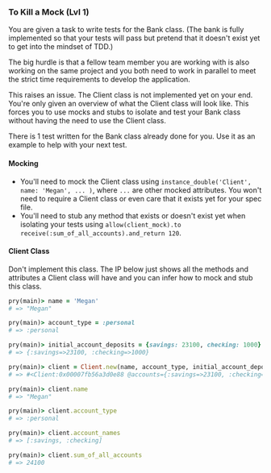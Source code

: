 ### To Kill a Mock (Lvl 1)

You are given a task to write tests for the Bank class. (The bank is fully implemented so that your tests will pass but pretend that it doesn't exist yet to get into the mindset of TDD.)

The big hurdle is that a fellow team member you are working with is also working on the same project and you both need to work in parallel to meet the strict time requirements to develop the application.

This raises an issue. The Client class is not implemented yet on your end. You're only given an overview of what the Client class will look like. This forces you to use mocks and stubs to isolate and test your Bank class without having the need to use the Client class.

There is 1 test written for the Bank class already done for you. Use it as an example to help with your next test.

#### Mocking
- You'll need to mock the Client class using `instance_double('Client', name: 'Megan', ... )`, where `...` are other mocked attributes. You won't need to require a Client class or even care that it exists yet for your spec file.
- You'll need to stub any method that exists or doesn't exist yet when isolating your tests using `allow(client_mock).to receive(:sum_of_all_accounts).and_return 120`.

#### Client Class
Don't implement this class. The IP below just shows all the methods and attributes a Client class will have and you can infer how to mock and stub this class.

```rb
pry(main)> name = 'Megan'
# => "Megan"

pry(main)> account_type = :personal
# => :personal

pry(main)> initial_account_deposits = {savings: 23100, checking: 1000}
# => {:savings=>23100, :checking=>1000}

pry(main)> client = Client.new(name, account_type, initial_account_deposits)
# => #<Client:0x00007fb56a3d0e88 @accounts={:savings=>23100, :checking=>1000}, @account_type=:personal, @name="Megan">

pry(main)> client.name
# => "Megan"

pry(main)> client.account_type
# => :personal

pry(main)> client.account_names
# => [:savings, :checking]

pry(main)> client.sum_of_all_accounts
# => 24100

```
